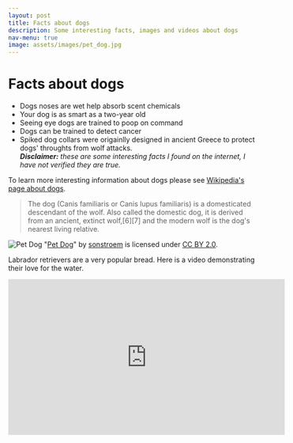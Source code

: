 ```yaml
---
layout: post
title: Facts about dogs
description: Some interesting facts, images and videos about dogs
nav-menu: true
image: assets/images/pet_dog.jpg
---
```


# Facts about dogs

* Dogs noses are wet help absorb scent chemicals
* Your dog is as smart as a two-year old
* Seeing eye dogs are trained to poop on command
* Dogs can be trained to detect cancer
* Spiked dog collars were origainlly designed in ancient Greece to protect dogs' throughts from wolf attacks.  
***Disclaimer:** these are some interesting facts I found on the internet, I have not verified they are true.*

To learn more interesting information about dogs please see [Wikipedia's page about dogs](https://en.wikipedia.org/wiki/Dog).

> The dog (Canis familiaris or Canis lupus familiaris) is a domesticated descendant of the wolf. Also called the domestic dog, it is derived from an ancient, extinct wolf,[6][7] and the modern wolf is the dog's nearest living relative.

![Pet Dog](https://live.staticflickr.com/8624/16540146562_975cfdb11f_b.jpg)
"[Pet Dog](https://www.flickr.com/photos/96964826@N05/16540146562)" by [sonstroem](https://www.flickr.com/photos/96964826@N05) is licensed under [CC BY 2.0](https://creativecommons.org/licenses/by/2.0/?ref=openverse).

Labrador retrievers are a very popular bread. Here is a video demonstrating their love for the water.
<iframe width="560" height="315" src="https://www.youtube.com/embed/hoCN_0FD9iM" title="YouTube video player" frameborder="0" allow="accelerometer; autoplay; clipboard-write; encrypted-media; gyroscope; picture-in-picture" allowfullscreen></iframe>
